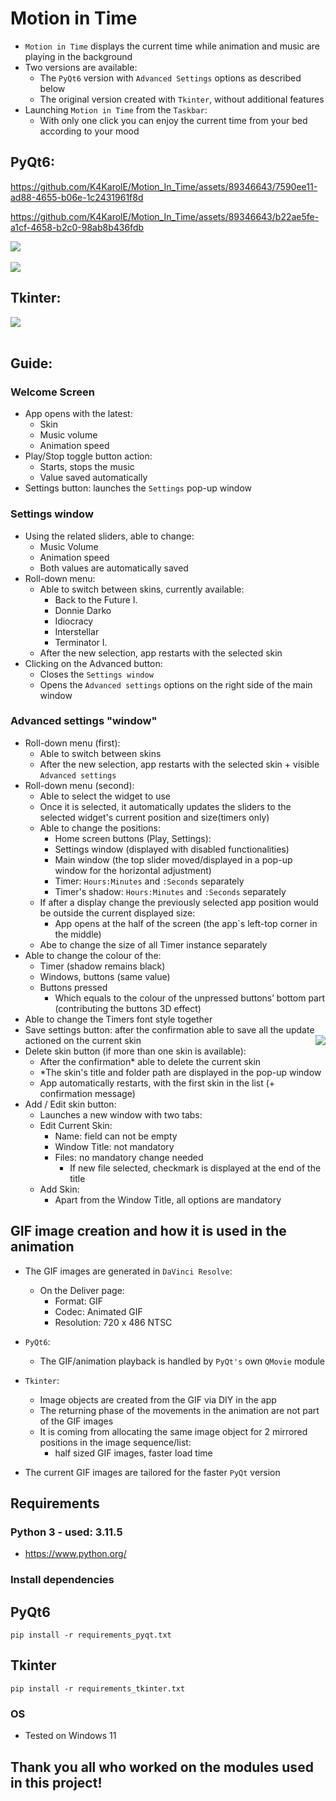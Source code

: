 # Motion in Time
- `Motion in Time` displays the current time while animation and music are playing in the background
- Two versions are available:
    - The `PyQt6` version with `Advanced Settings` options as described below
    - The original version created with `Tkinter`, without additional features
- Launching `Motion in Time` from the `Taskbar`:
    - With only one click you can enjoy the current time from your bed according to your mood



## PyQt6:


https://github.com/K4KarolE/Motion_In_Time/assets/89346643/7590ee11-ad88-4655-b06e-1c2431961f8d



https://github.com/K4KarolE/Motion_In_Time/assets/89346643/b22ae5fe-a1cf-4658-b2c0-98ab8b436fdb


<div align="left">
    <img src="docs/promo/idiocracy.png">
</div>
<br>
<div align="left">
    <img src="docs/promo/donnie_darko_adv.png">
</div>



## Tkinter:
<div align="left">
    <img src="docs/promo/tkinter/idiocracy.png">
</div>
<br>

## Guide:
### Welcome Screen
- App opens with the latest:
    - Skin
    - Music volume
    - Animation speed
- Play/Stop toggle button action:
    - Starts, stops the music
    - Value saved automatically
- Settings button: launches the `Settings` pop-up window

### Settings window
- Using the related sliders, able to change:
    - Music Volume
    - Animation speed
    - Both values are automatically saved
- Roll-down menu:
    - Able to switch between skins, currently available:
        - Back to the Future I.
        - Donnie Darko
        - Idiocracy
        - Interstellar
        - Terminator I.
    - After the new selection, app restarts with the selected skin
- Clicking on the Advanced button:
    - Closes the `Settings window`
    - Opens the `Advanced settings` options on the right side of the main window

### Advanced settings "window"
- Roll-down menu (first):
    - Able to switch between skins
    - After the new selection, app restarts with the selected skin + visible `Advanced settings`
- Roll-down menu (second):
    - Able to select the widget to use
    - Once it is selected, it automatically updates the sliders to the selected widget's current position and size(timers only)
    - Able to change the positions:
        - Home screen buttons (Play, Settings):
        - Settings window (displayed with disabled functionalities)
        - Main window (the top slider moved/displayed in a pop-up window for the horizontal adjustment)
        - Timer: `Hours:Minutes` and `:Seconds` separately
        - Timer's shadow: `Hours:Minutes` and `:Seconds` separately
    - If after a display change the previously selected app position would be outside the current displayed size:
        - App opens at the half of the screen (the app`s left-top corner in the middle)
    - Abe to change the size of all Timer instance separately
- Able to change the colour of the:
    - Timer (shadow remains black)
    - Windows, buttons (same value)
    - Buttons pressed
        -	Which equals to the colour of the unpressed buttons’ bottom part (contributing the buttons 3D effect)
- Able to change the Timers font style together
- Save settings button: after the confirmation able to save all the update actioned on the current skin
<img align="right" src="docs/promo/donnie_darko_edit_skin.png"></img>
- Delete skin button (if more than one skin is available):
    - After the confirmation* able to delete the current skin
    - *The skin's title and folder path are displayed in the pop-up window
    - App automatically restarts, with the first skin in the list (+ confirmation message)
- Add / Edit skin button:
    - Launches a new window with two tabs:
    - Edit Current Skin:
        - Name: field can not be empty
        - Window Title: not mandatory
        - Files: no mandatory change needed
            - If new file selected, checkmark is displayed at the end of the title
    - Add Skin:
        - Apart from the Window Title, all options are mandatory



## GIF image creation and how it is used in the animation
- The GIF images are generated in `DaVinci Resolve`:
    - On the Deliver page:
        - Format: GIF
        - Codec: Animated GIF
        - Resolution: 720 x 486 NTSC
- `PyQt6`:
    - The GIF/animation playback is handled by `PyQt's` own `QMovie` module
- `Tkinter`:
    - Image objects are created from the GIF via DIY in the app
    - The returning phase of the movements in the animation are not part of the GIF images
    - It is coming from allocating the same image object for 2 mirrored positions in the image sequence/list:
        - half sized GIF images, faster load time

- The current GIF images are tailored for the faster `PyQt` version

## Requirements
### Python 3 - used: 3.11.5
- https://www.python.org/

### Install dependencies
## PyQt6
``` pip install -r requirements_pyqt.txt ```
## Tkinter
``` pip install -r requirements_tkinter.txt ```

### OS
- Tested on Windows 11

## Thank you all who worked on the modules used in this project!
